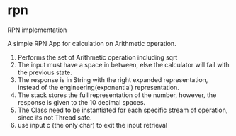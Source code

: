 # rpn
RPN implementation

 
A simple RPN App for calculation on Arithmetic operation.

1. Performs the set of Arithmetic operation including sqrt
2. The input must have a space in between, else the calculator will fail with the previous state.
3. The response is in String with the right expanded representation, instead of the engineering(exponential) representation.
4. The stack stores the full representation of the number, however, the response is given to the 10 decimal spaces.
5. The Class need to be instantiated for each specific stream of operation, since its not Thread safe.
6. use input c (the only char) to exit the input retrieval
